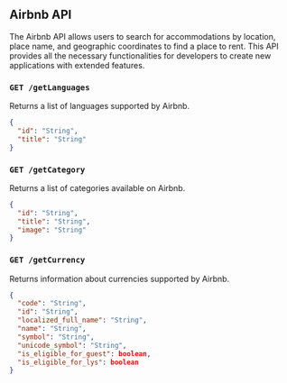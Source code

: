 ## Airbnb API

The Airbnb API allows users to search for accommodations by location, place name, and geographic coordinates to find a place to rent. This API provides all the necessary functionalities for developers to create new applications with extended features.

### `GET /getLanguages`

Returns a list of languages supported by Airbnb.

```json
{
  "id": "String",
  "title": "String"
}
```

### `GET /getCategory`
Returns a list of categories available on Airbnb.

```json
{
  "id": "String",
  "title": "String",
  "image": "String"
}
```

### `GET /getCurrency`
Returns information about currencies supported by Airbnb.

```json
{
  "code": "String",
  "id": "String",
  "localized_full_name": "String",
  "name": "String",
  "symbol": "String",
  "unicode_symbol": "String",
  "is_eligible_for_guest": boolean,
  "is_eligible_for_lys": boolean
}
```
